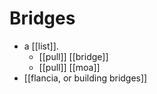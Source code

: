 # Bridges

- a [[list]].
  - [[pull]] [[bridge]]
  - [[pull]] [[moa]]
- [[flancia, or building bridges]]

